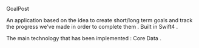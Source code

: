 GoalPost

An application based on the idea to create short/long term goals and track the progress we've made in order to complete them . Built in Swift4 . 

The main technology that has been implemented : Core Data . 
